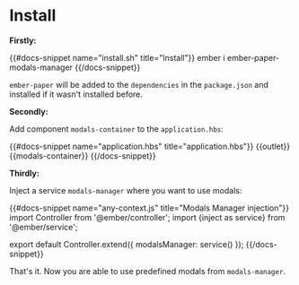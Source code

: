# Install

**Firstly:**

{{#docs-snippet name="install.sh" title="Install"}}
ember i ember-paper-modals-manager
{{/docs-snippet}}

`ember-paper` will be added to the `dependencies` in the `package.json` and installed if it wasn't installed before.

**Secondly:**

Add component `modals-container` to the `application.hbs`:

{{#docs-snippet name="application.hbs" title="application.hbs"}}
{{outlet}}
{{modals-container}}
{{/docs-snippet}}

**Thirdly:**

Inject a service `modals-manager` where you want to use modals:

{{#docs-snippet name="any-context.js" title="Modals Manager injection"}}
import Controller from '@ember/controller';
import {inject as service} from '@ember/service';

export default Controller.extend({
  modalsManager: service()
});
{{/docs-snippet}}

That's it. Now you are able to use predefined modals from `modals-manager`.